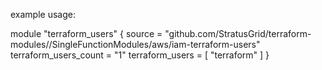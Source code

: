 example usage:

module "terraform_users" {
  source = "github.com/StratusGrid/terraform-modules//SingleFunctionModules/aws/iam-terraform-users"
  terraform_users_count = "1"
  terraform_users = [
    "terraform"
  ]
}
